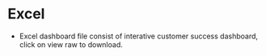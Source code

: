 # Excel
- Excel dashboard file consist of interative customer success dashboard, click on view raw to download.
